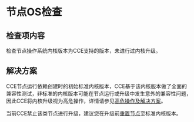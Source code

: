 # 节点OS检查<a name="cce_10_0451"></a>

## 检查项内容<a name="section535865817178"></a>

检查节点操作系统内核版本为CCE支持的版本，未进行过内核升级。

## 解决方案<a name="section1166823141811"></a>

CCE节点运行依赖创建时的初始标准内核版本，CCE基于该内核版本做了全面的兼容性测试，非标准的内核版本可能在节点运行或升级中发生意外的兼容性问题，因此CCE将内核升级视为高危操作，详情请参见[高危操作及解决方案](高危操作及解决方案.md)。

当前CCE禁止该类节点进行升级，建议您在升级前[重置节点](重置节点.md)至标准内核版本。

